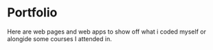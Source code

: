 # Portfolio
Here are web pages and web apps to show off what i coded myself or alongide some courses I attended in.
